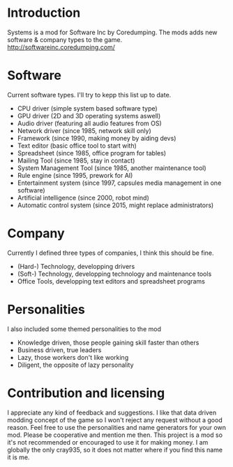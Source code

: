 # Introduction
Systems is a mod for Software Inc by Coredumping. The mods adds new software & company types to the game. http://softwareinc.coredumping.com/

# Software
Current software types. I'll try to kepp this list up to date.
- CPU driver (simple system based software type)
- GPU driver (2D and 3D operating systems aswell)
- Audio driver (featuring all audio features from OS)
- Network driver (since 1985, network skill only)
- Framework (since 1990, making money by aiding devs)
- Text editor (basic office tool to start with)
- Spreadsheet (since 1985, office program for tables)
- Mailing Tool (since 1985, stay in contact)
- System Management Tool (since 1985, another maintenance tool)
- Rule engine (since 1995, prework for AI)
- Entertainment system (since 1997, capsules media management in one software)
- Artificial intelligence (since 2000, robot mind)
- Automatic control system (since 2015, might replace administrators)

# Company
Currently I defined three types of companies, I think this should be fine.
- (Hard-) Technology, developping drivers
- (Soft-) Technology, developping technology and maintenance tools
- Office Tools, developping text editors and spreadsheet programs

# Personalities
I also included some themed personalities to the mod
- Knowledge driven, those people gaining skill faster than others
- Business driven, true leaders
- Lazy, those workers don't like working
- Diligent, the opposite of lazy personality

# Contribution and licensing
I appreciate any kind of feedback and suggestions. I like that data driven modding concept of the game so I won't reject any request without a good reason. Feel free to use the personalities and name generators for your own mod. Please be cooperative and mention me then. This project is a mod so it's not recommended or encouraged to use it for making money.
I am globally the only cray935, so it does not matter where if you find this name it is me.
